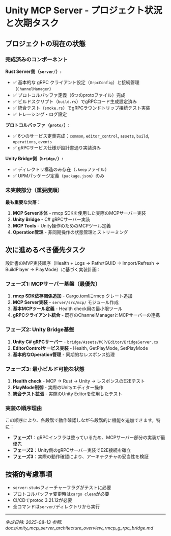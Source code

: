 # Unity MCP Server - プロジェクト状況と次期タスク

## プロジェクトの現在の状態

### 完成済みのコンポーネント

**Rust Server側（`server/`）:**
- ✅ 基本的な gRPC クライアント設定（`GrpcConfig`）と接続管理（`ChannelManager`）
- ✅ プロトコルバッファ定義（6つのprotoファイル）完成
- ✅ ビルドスクリプト（`build.rs`）でgRPCコード生成設定済み
- ✅ 統合テスト（`smoke.rs`）でgRPCラウンドトリップ接続テスト実装
- ✅ トレーシング・ログ設定

**プロトコルバッファ（`proto/`）:**
- ✅ 6つのサービス定義完成：`common`, `editor_control`, `assets`, `build`, `operations`, `events`
- ✅ gRPCサービス仕様が設計書通り実装済み

**Unity Bridge側（`bridge/`）:**
- ✅ ディレクトリ構造のみ存在（`.keep`ファイル）
- ✅ UPMパッケージ定義（`package.json`）のみ

### 未実装部分（重要度順）

**最も重要な欠落：**
1. **MCP Server本体** - rmcp SDKを使用した実際のMCPサーバー実装
2. **Unity Bridge** - C# gRPCサーバー実装
3. **MCP Tools** - Unity操作のためのMCPツール定義
4. **Operation管理** - 非同期操作の状態管理とストリーミング

## 次に進めるべき優先タスク

設計書のMVP実装順序（Health + Logs → Path⇄GUID → Import/Refresh → BuildPlayer → PlayMode）に基づく実装計画：

### フェーズ1: MCPサーバー基盤（最優先）
1. **rmcp SDK依存関係追加** - Cargo.tomlにrmcp クレート追加
2. **MCP Server実装** - `server/src/mcp/` モジュール作成
3. **基本MCPツール定義** - Health check用の最小限ツール
4. **gRPCクライアント統合** - 既存のChannelManagerとMCPサーバーの連携

### フェーズ2: Unity Bridge基盤
1. **Unity C# gRPCサーバー** - `bridge/Assets/MCP/Editor/BridgeServer.cs`
2. **EditorControlサービス実装** - Health, GetPlayMode, SetPlayMode
3. **基本的なOperation管理** - 同期的なレスポンス処理

### フェーズ3: 最小ビルド可能な状態
1. **Health check** - MCP → Rust → Unity → レスポンスのE2Eテスト
2. **PlayMode制御** - 実際のUnityエディター操作
3. **統合テスト拡張** - 実際のUnity Editorを使用したテスト

### 実装の順序理由

この順序により、各段階で動作確認しながら段階的に機能を追加できます。特に：

- **フェーズ1**：gRPCインフラは整っているため、MCPサーバー部分の実装が最優先
- **フェーズ2**：Unity側のgRPCサーバー実装でE2E接続を確立
- **フェーズ3**：実際の動作確認により、アーキテクチャの妥当性を検証

## 技術的考慮事項

- `server-stubs`フィーチャーフラグがテストに必要
- プロトコルバッファ変更時は`cargo clean`が必要
- CI/CDでprotoc 3.21.12が必要
- 全コマンドは`server/`ディレクトリから実行

---

*生成日時: 2025-08-13*
*参照: docs/unity_mcp_server_architecture_overview_rmcp_g_rpc_bridge.md*
